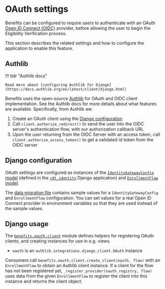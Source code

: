 # OAuth settings

Benefits can be configured to require users to authenticate with an OAuth [Open ID Connect (OIDC)](https://openid.net/connect/)
provider, before allowing the user to begin the Eligibility Verification process.

This section describes the related settings and how to configure the application to enable this feature.

## Authlib

!!! tldr "Authlib docs"

    Read more about [configuring Authlib for Django](https://docs.authlib.org/en/latest/client/django.html)

Benefits uses the open-source [Authlib](https://authlib.org/) for OAuth and OIDC client implementation. See the Authlib docs
for more details about what features are available. Specifically, from Authlib we:

1. Create an OAuth client using the [Django configuration](#django-configuration)
1. Call `client.authorize_redirect()` to send the user into the OIDC server's authentication flow, with our authorization
   callback URL
1. Upon the user returning from the OIDC Server with an access token, call `client.authorize_access_token()` to get a validated
   id token from the OIDC server

## Django configuration

OAuth settings are configured as instances of the [`IdentityGatewayConfig` model][cdt-identity-model] (defined in the [`cdt_identity`][cdt-identity] Django application) and [`EnrollmentFlow` model](../development/models-migrations.md).

The [data migration file](./data.md) contains sample values for a `IdentityGatewayConfig` and `EnrollmentFlow` configuration. You can set values for a real Open ID Connect provider in environment variables so that they are used instead of the sample values.

## Django usage

The [`benefits.oauth.client`][oauth-client] module defines helpers for registering OAuth clients, and creating instances for
use in e.g. views.

- `oauth` is an `authlib.integrations.django_client.OAuth` instance

Consumers call `benefits.oauth.client.create_client(oauth, flow)` with an `EnrollmentFlow` to obtain an Authlib client
instance. If a client for the flow has not been registered yet, `_register_provider(oauth_registry, flow)` uses data from the
given `EnrollmentFlow` to register the client into this instance and returns the client object.

[oauth-client]: https://github.com/cal-itp/benefits/blob/main/benefits/oauth/client.py
[cdt-identity]: https://github.com/Office-of-Digital-Services/django-cdt-identity
[cdt-identity-model]: https://github.com/Office-of-Digital-Services/django-cdt-identity/blob/main/cdt_identity/models.py

